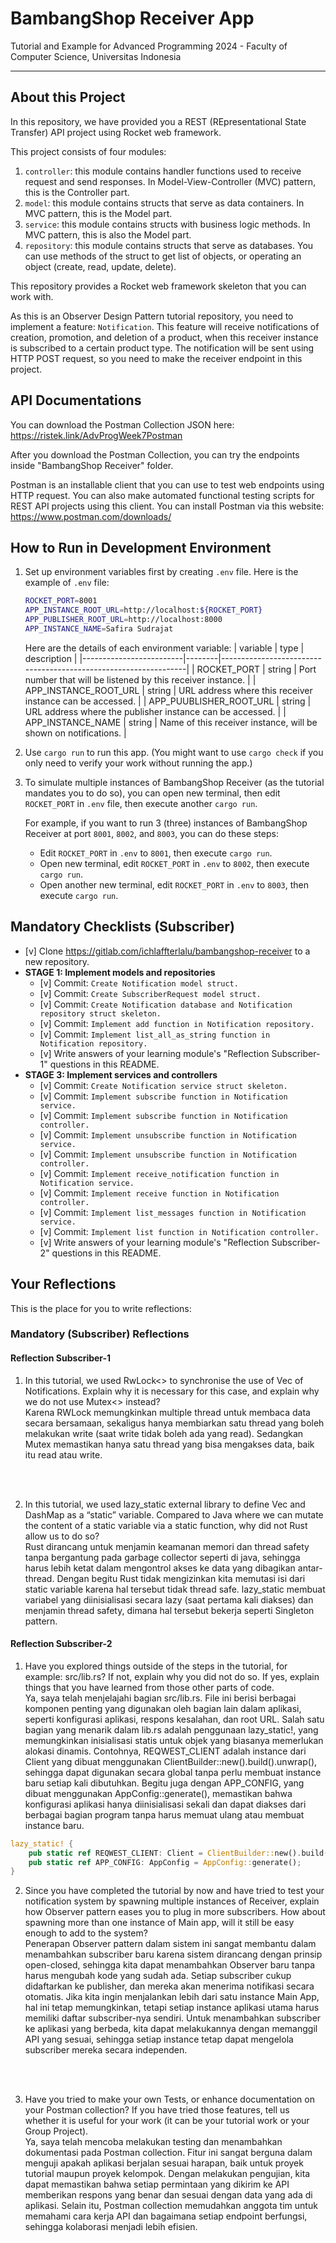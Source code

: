 # BambangShop Receiver App
Tutorial and Example for Advanced Programming 2024 - Faculty of Computer Science, Universitas Indonesia

---

## About this Project
In this repository, we have provided you a REST (REpresentational State Transfer) API project using Rocket web framework.

This project consists of four modules:
1.  `controller`: this module contains handler functions used to receive request and send responses.
    In Model-View-Controller (MVC) pattern, this is the Controller part.
2.  `model`: this module contains structs that serve as data containers.
    In MVC pattern, this is the Model part.
3.  `service`: this module contains structs with business logic methods.
    In MVC pattern, this is also the Model part.
4.  `repository`: this module contains structs that serve as databases.
    You can use methods of the struct to get list of objects, or operating an object (create, read, update, delete).

This repository provides a Rocket web framework skeleton that you can work with.

As this is an Observer Design Pattern tutorial repository, you need to implement a feature: `Notification`.
This feature will receive notifications of creation, promotion, and deletion of a product, when this receiver instance is subscribed to a certain product type.
The notification will be sent using HTTP POST request, so you need to make the receiver endpoint in this project.

## API Documentations

You can download the Postman Collection JSON here: https://ristek.link/AdvProgWeek7Postman

After you download the Postman Collection, you can try the endpoints inside "BambangShop Receiver" folder.

Postman is an installable client that you can use to test web endpoints using HTTP request.
You can also make automated functional testing scripts for REST API projects using this client.
You can install Postman via this website: https://www.postman.com/downloads/

## How to Run in Development Environment
1.  Set up environment variables first by creating `.env` file.
    Here is the example of `.env` file:
    ```bash
    ROCKET_PORT=8001
    APP_INSTANCE_ROOT_URL=http://localhost:${ROCKET_PORT}
    APP_PUBLISHER_ROOT_URL=http://localhost:8000
    APP_INSTANCE_NAME=Safira Sudrajat
    ```
    Here are the details of each environment variable:
    | variable                | type   | description                                                     |
    |-------------------------|--------|-----------------------------------------------------------------|
    | ROCKET_PORT             | string | Port number that will be listened by this receiver instance.    |
    | APP_INSTANCE_ROOT_URL   | string | URL address where this receiver instance can be accessed.       |
    | APP_PUUBLISHER_ROOT_URL | string | URL address where the publisher instance can be accessed.       |
    | APP_INSTANCE_NAME       | string | Name of this receiver instance, will be shown on notifications. |
2.  Use `cargo run` to run this app.
    (You might want to use `cargo check` if you only need to verify your work without running the app.)
3.  To simulate multiple instances of BambangShop Receiver (as the tutorial mandates you to do so),
    you can open new terminal, then edit `ROCKET_PORT` in `.env` file, then execute another `cargo run`.

    For example, if you want to run 3 (three) instances of BambangShop Receiver at port `8001`, `8002`, and `8003`, you can do these steps:
    -   Edit `ROCKET_PORT` in `.env` to `8001`, then execute `cargo run`.
    -   Open new terminal, edit `ROCKET_PORT` in `.env` to `8002`, then execute `cargo run`.
    -   Open another new terminal, edit `ROCKET_PORT` in `.env` to `8003`, then execute `cargo run`.

## Mandatory Checklists (Subscriber)
-   [v] Clone https://gitlab.com/ichlaffterlalu/bambangshop-receiver to a new repository.
-   **STAGE 1: Implement models and repositories**
    -   [v] Commit: `Create Notification model struct.`
    -   [v] Commit: `Create SubscriberRequest model struct.`
    -   [v] Commit: `Create Notification database and Notification repository struct skeleton.`
    -   [v] Commit: `Implement add function in Notification repository.`
    -   [v] Commit: `Implement list_all_as_string function in Notification repository.`
    -   [v] Write answers of your learning module's "Reflection Subscriber-1" questions in this README.
-   **STAGE 3: Implement services and controllers**
    -   [v] Commit: `Create Notification service struct skeleton.`
    -   [v] Commit: `Implement subscribe function in Notification service.`
    -   [v] Commit: `Implement subscribe function in Notification controller.`
    -   [v] Commit: `Implement unsubscribe function in Notification service.`
    -   [v] Commit: `Implement unsubscribe function in Notification controller.`
    -   [v] Commit: `Implement receive_notification function in Notification service.`
    -   [v] Commit: `Implement receive function in Notification controller.`
    -   [v] Commit: `Implement list_messages function in Notification service.`
    -   [v] Commit: `Implement list function in Notification controller.`
    -   [v] Write answers of your learning module's "Reflection Subscriber-2" questions in this README.

## Your Reflections
This is the place for you to write reflections:

### Mandatory (Subscriber) Reflections

#### Reflection Subscriber-1
1. In this tutorial, we used RwLock<> to synchronise the use of Vec of Notifications. Explain why it is necessary for this case, and explain why we do not use Mutex<> instead?<br>
    Karena RWLock memungkinkan multiple thread untuk membaca data secara bersamaan, sekaligus hanya membiarkan satu thread yang boleh melakukan write (saat write tidak boleh ada yang read). Sedangkan Mutex memastikan hanya satu thread yang bisa mengakses data, baik itu read atau write.

<br><br>

2. In this tutorial, we used lazy_static external library to define Vec and DashMap as a “static” variable. Compared to Java where we can mutate the content of a static variable via a static function, why did not Rust allow us to do so?<br>
    Rust dirancang untuk menjamin keamanan memori dan thread safety tanpa bergantung pada garbage collector seperti di java, sehingga harus lebih ketat dalam mengontrol akses ke data yang dibagikan antar-thread. Dengan begitu Rust tidak mengizinkan kita memutasi isi dari static variable karena hal tersebut tidak thread safe. lazy_static membuat variabel yang diinisialisasi secara lazy (saat pertama kali diakses) dan menjamin thread safety, dimana hal tersebut bekerja seperti Singleton pattern.

#### Reflection Subscriber-2
1. Have you explored things outside of the steps in the tutorial, for example: src/lib.rs? If not, explain why you did not do so. If yes, explain things that you have learned from those other parts of code.<br>
Ya, saya telah menjelajahi bagian src/lib.rs. File ini berisi berbagai komponen penting yang digunakan oleh bagian lain dalam aplikasi, seperti konfigurasi aplikasi, respons kesalahan, dan root URL. Salah satu bagian yang menarik dalam lib.rs adalah penggunaan lazy_static!, yang memungkinkan inisialisasi statis untuk objek yang biasanya memerlukan alokasi dinamis. Contohnya, REQWEST_CLIENT adalah instance dari Client yang dibuat menggunakan ClientBuilder::new().build().unwrap(), sehingga dapat digunakan secara global tanpa perlu membuat instance baru setiap kali dibutuhkan. Begitu juga dengan APP_CONFIG, yang dibuat menggunakan AppConfig::generate(), memastikan bahwa konfigurasi aplikasi hanya diinisialisasi sekali dan dapat diakses dari berbagai bagian program tanpa harus memuat ulang atau membuat instance baru.
```rust
lazy_static! {
    pub static ref REQWEST_CLIENT: Client = ClientBuilder::new().build().unwrap();
    pub static ref APP_CONFIG: AppConfig = AppConfig::generate();
}
```

2. Since you have completed the tutorial by now and have tried to test your notification system by spawning multiple instances of Receiver, explain how Observer pattern eases you to plug in more subscribers. How about spawning more than one instance of Main app, will it still be easy enough to add to the system?<br>
Penerapan Observer pattern dalam sistem ini sangat membantu dalam menambahkan subscriber baru karena sistem dirancang dengan prinsip open-closed, sehingga kita dapat menambahkan Observer baru tanpa harus mengubah kode yang sudah ada. Setiap subscriber cukup didaftarkan ke publisher, dan mereka akan menerima notifikasi secara otomatis. Jika kita ingin menjalankan lebih dari satu instance Main App, hal ini tetap memungkinkan, tetapi setiap instance aplikasi utama harus memiliki daftar subscriber-nya sendiri. Untuk menambahkan subscriber ke aplikasi yang berbeda, kita dapat melakukannya dengan memanggil API yang sesuai, sehingga setiap instance tetap dapat mengelola subscriber mereka secara independen.

<br><br>

3. Have you tried to make your own Tests, or enhance documentation on your Postman collection? If you have tried those features, tell us whether it is useful for your work (it can be your tutorial work or your Group Project).<br>
Ya, saya telah mencoba melakukan testing dan menambahkan dokumentasi pada Postman collection. Fitur ini sangat berguna dalam menguji apakah aplikasi berjalan sesuai harapan, baik untuk proyek tutorial maupun proyek kelompok. Dengan melakukan pengujian, kita dapat memastikan bahwa setiap permintaan yang dikirim ke API memberikan respons yang benar dan sesuai dengan data yang ada di aplikasi. Selain itu, Postman collection memudahkan anggota tim untuk memahami cara kerja API dan bagaimana setiap endpoint berfungsi, sehingga kolaborasi menjadi lebih efisien.







